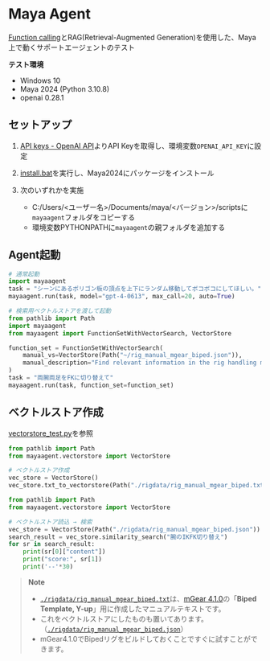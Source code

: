 # Maya Agent
[Function calling](https://openai.com/blog/function-calling-and-other-api-updates)とRAG(Retrieval-Augmented Generation)を使用した、Maya上で動くサポートエージェントのテスト

**テスト環境**
* Windows 10
* Maya 2024 (Python 3.10.8)
* openai 0.28.1

## セットアップ
1. [API keys - OpenAI API](https://platform.openai.com/account/api-keys)よりAPI Keyを取得し、環境変数`OPENAI_API_KEY`に設定

2. [install.bat](.\install.bat)を実行し、Maya2024にパッケージをインストール

3. 次のいずれかを実施
   * C:/Users/<ユーザー名>/Documents/maya/<バージョン>/scriptsに`mayaagent`フォルダをコピーする
   * 環境変数PYTHONPATHに`mayaagent`の親フォルダを追加する


## Agent起動

```python
# 通常起動
import mayaagent
task = "シーンにあるポリゴン板の頂点を上下にランダム移動してボコボコにしてほしい。"
mayaagent.run(task, model="gpt-4-0613", max_call=20, auto=True)
```

```python
# 検索用ベクトルストアを渡して起動
from pathlib import Path
import mayaagent
from mayaagent import FunctionSetWithVectorSearch, VectorStore

function_set = FunctionSetWithVectorSearch(
    manual_vs=VectorStore(Path("~/rig_manual_mgear_biped.json")),
    manual_description="Find relevant information in the rig handling manual. The manual outlines the rig controller name, its function, and other auxiliary functions.",
)
task = "両腕両足をFKに切り替えて"
mayaagent.run(task, function_set=function_set)
```


## ベクトルストア作成

[vectorstore_test.py](.\vectorstore_test.py)を参照

```python
from pathlib import Path
from mayaagent.vectorstore import VectorStore

# ベクトルストア作成
vec_store = VectorStore()
vec_store.txt_to_vectorstore(Path("./rigdata/rig_manual_mgear_biped.txt"))
```

```python
from pathlib import Path
from mayaagent.vectorstore import VectorStore

# ベクトルストア読込 → 検索
vec_store = VectorStore(Path("./rigdata/rig_manual_mgear_biped.json"))
search_result = vec_store.similarity_search("腕のIKFK切り替え")
for sr in search_result:
    print(sr[0]["content"])
    print("score:", sr[1])
    print('--'*30)
```

> **Note**  
> * [`./rigdata/rig_manual_mgear_biped.txt`](./rigdata/rig_manual_mgear_biped.txt)は、[mGear 4.1.0](https://github.com/mgear-dev/mgear4/releases/tag/4.1.0)の「**Biped Template, Y-up**」用に作成したマニュアルテキストです。  
> * これをベクトルストアにしたものも置いてあります。（[`./rigdata/rig_manual_mgear_biped.json`](./rigdata/rig_manual_mgear_biped.json)）  
> * mGear4.1.0でBipedリグをビルドしておくことですぐに試すことができます。  